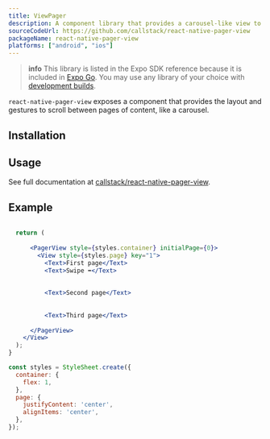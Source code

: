 ```yaml
---
title: ViewPager
description: A component library that provides a carousel-like view to swipe through pages of content.
sourceCodeUrl: https://github.com/callstack/react-native-pager-view
packageName: react-native-pager-view
platforms: ["android", "ios"]
---
```


> **info** This library is listed in the Expo SDK reference because it is included in [Expo Go](https://expo.dev/go). You may use any library of your choice with [development builds](/develop/development-builds/introduction/).

`react-native-pager-view` exposes a component that provides the layout and gestures to scroll between pages of content, like a carousel.

## Installation

## Usage

See full documentation at [callstack/react-native-pager-view](https://github.com/callstack/react-native-pager-view).

## Example

```jsx App.js

  return (
    
      <PagerView style={styles.container} initialPage={0}>
        <View style={styles.page} key="1">
          <Text>First page</Text>
          <Text>Swipe ➡️</Text>
        
        
          <Text>Second page</Text>
        
        
          <Text>Third page</Text>
        
      </PagerView>
    </View>
  );
}

const styles = StyleSheet.create({
  container: {
    flex: 1,
  },
  page: {
    justifyContent: 'center',
    alignItems: 'center',
  },
});
```
